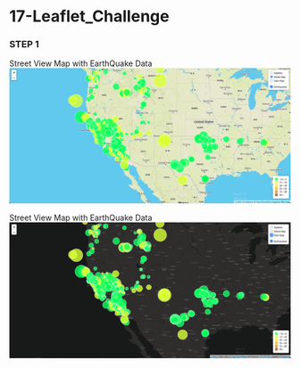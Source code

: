 # 17-Leaflet_Challenge

### STEP 1
Street View Map with EarthQuake Data
![step-1-street](images/Step1Street.png)

Street View Map with EarthQuake Data
![step-1-dark](images/Step1Dark.png)